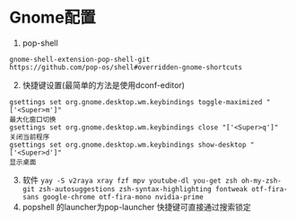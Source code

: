 # Gnome配置
1. pop-shell
```
gnome-shell-extension-pop-shell-git
https://github.com/pop-os/shell#overridden-gnome-shortcuts
```

2. 快捷键设置(最简单的方法是使用dconf-editor)
```
gsettings set org.gnome.desktop.wm.keybindings toggle-maximized "['<Super>m']"
最大化窗口切换
gsettings set org.gnome.desktop.wm.keybindings close "['<Super>q']"
关闭当前程序
gsettings set org.gnome.desktop.wm.keybindings show-desktop "['<Super>d']"
显示桌面
```

3. 软件
`yay -S v2raya xray fzf mpv youtube-dl you-get zsh oh-my-zsh-git zsh-autosuggestions zsh-syntax-highlighting fontweak otf-fira-sans google-chrome otf-fira-mono nvidia-prime` 
4. popshell 的launcher为pop-launcher 快捷键可直接通过搜索锁定